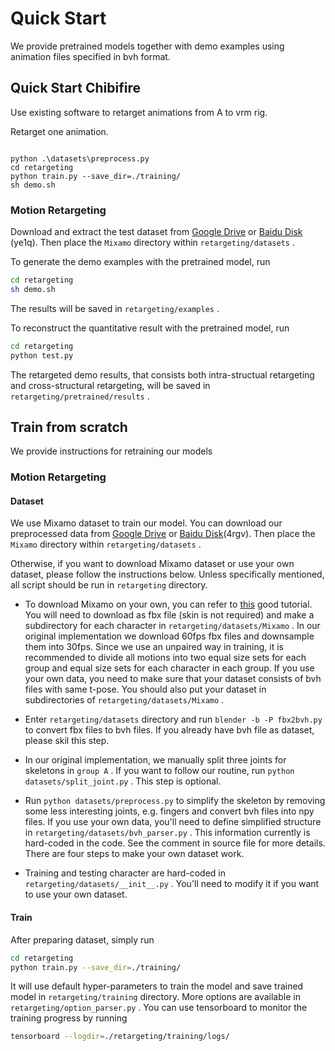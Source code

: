 # Quick Start

We provide pretrained models together with demo examples using animation files specified in bvh format.

<!--

``` bash
python test.py -model_path MODEL_PATH -input_A PATH_A -input_B PATH_B -edit_type TYPE
```-->

## Quick Start Chibifire

Use existing software to retarget animations from A to vrm rig.

Retarget one animation.

```

python .\datasets\preprocess.py
cd retargeting
python train.py --save_dir=./training/
sh demo.sh

``` 

### Motion Retargeting

<!-- `TYPE = retargeting`
`PATH_A` - motion input  
`PATH_B` - skeleton input -->

Download and extract the test dataset from [Google Drive](https://docs.google.com/uc?export=download&id=1_849LvuT3WBEHktBT97P2oMBzeJz7-UP) or [Baidu Disk](https://pan.baidu.com/s/1z1cQiqLUgjfxlWoajIPr0g) (ye1q). Then place the `Mixamo` directory within `retargeting/datasets` .

To generate the demo examples with the pretrained model, run

```bash
cd retargeting
sh demo.sh
```

The results will be saved in `retargeting/examples` .

To reconstruct the quantitative result with the pretrained model, run

``` bash
cd retargeting
python test.py
```

The retargeted demo results, that consists both intra-structual retargeting and cross-structural retargeting, will be saved in `retargeting/pretrained/results` .

<!-- The system support both in Intra-Structural retargeting:

``` bash
python test.py -model_path retargeting/models/pretrained_retargeting.pth -input_A retargeting/examples/IS_motion_input -input_B retargeting/examples/IS_skeleton_input -edit_type retargeting
```

(demo result GIF: input_motion, input_skeleton, output)

and Cross-structural retargeting:

``` bash
python test.py -model_path retargeting/models/pretrained_retargeting.pth -input_A retargeting/examples/CS_motion_input -input_B retargeting/examples/CS_skeleton_input -edit_type retargeting
```

(demo result GIF: input_motion, input_skeleton, output) -->

## Train from scratch

We provide instructions for retraining our models

### Motion Retargeting

#### Dataset

We use Mixamo dataset to train our model. You can download our preprocessed data from [Google Drive](https://drive.google.com/file/d/1BYH2t5XMGWwnu5coftehU0rTXupQvFLg/view?usp=sharing) or [Baidu Disk](https://pan.baidu.com/s/1PM0maLNCJxBsR9RIv18cTA)(4rgv). Then place the `Mixamo` directory within `retargeting/datasets` .

Otherwise, if you want to download Mixamo dataset or use your own dataset, please follow the instructions below. Unless specifically mentioned, all script should be run in `retargeting` directory.

* To download Mixamo on your own, you can refer to [this](https://github.com/ChrisWu1997/2D-Motion-Retargeting/blob/master/dataset/Guide%20For%20Downloading%20Mixamo%20Data.md) good tutorial. You will need to download as fbx file (skin is not required) and make a subdirectory for each character in `retargeting/datasets/Mixamo` . In our original implementation we download 60fps fbx files and downsample them into 30fps. Since we use an unpaired way in training, it is recommended to divide all motions into two equal size sets for each group and equal size sets for each character in each group. If you use your own data, you need to make sure that your dataset consists of bvh files with same t-pose. You should also put your dataset in subdirectories of `retargeting/datasets/Mixamo` .

* Enter `retargeting/datasets` directory and run `blender -b -P fbx2bvh.py` to convert fbx files to bvh files. If you already have bvh file as dataset, please skil this step.

* In our original implementation, we manually split three joints for skeletons in `group A` . If you want to follow our routine, run `python datasets/split_joint.py` . This step is optional.

* Run `python datasets/preprocess.py` to simplify the skeleton by removing some less interesting joints, e.g. fingers and convert bvh files into npy files. If you use your own data, you'll need to define simplified structure in `retargeting/datasets/bvh_parser.py` . This information currently is hard-coded in the code. See the comment in source file for more details. There are four steps to make your own dataset work.

* Training and testing character are hard-coded in `retargeting/datasets/__init__.py` . You'll need to modify it if you want to use your own dataset.

#### Train

After preparing dataset, simply run 

``` bash
cd retargeting
python train.py --save_dir=./training/
```

It will use default hyper-parameters to train the model and save trained model in `retargeting/training` directory. More options are available in `retargeting/option_parser.py` . You can use tensorboard to monitor the training progress by running

``` bash
tensorboard --logdir=./retargeting/training/logs/
```